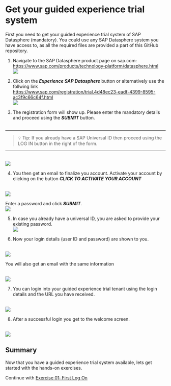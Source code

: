 # Get your guided experience trial system 

First you need to get your guided experience trial system of SAP Datasphere (mandatory). You could use any SAP Datasphere system you have access to, as all the required files are provided a part of this GitHub repository. 

1.	Navigate to the SAP Datasphere product page on sap.com: <br> https://www.sap.com/products/technology-platform/datasphere.html
<br>![](images/01_DWC-product_page.png)

2.  Click on the ***Experience SAP Datasphere*** button or alternatively use the follwing link <br>
https://www.sap.com/registration/trial.4d48ec23-eadf-4399-8595-ac3f9c66c64f.html
<br>![](images/02_DWC_guided_experience.png)

3.  The registration form will show up. Please enter the mandatory details and proceed using the ***SUBMIT*** button.<br><br>

---

> :bulb: Tip: If you already have a SAP Universal ID then proceed using the LOG IN button in the right of the form. 

---

<br>![](images/03_DWC_trial_reg_form.png)

4.  You then get an email to finalize you account. Activate your account by clicking on the button ***CLICK TO ACTIVATE YOUR ACCOUNT***

<br>![](images/04_DWC_finalize_account_email.png)
  
  Enter a password and click ***SUBMIT***.
  <br>![](images/05_DWC_finalize_account.png)
  
5.  In case you already have a universal ID, you are asked to provide your existing password.
<br>![](images/07_Universal_ID_PW.png)

6.  Now your login details (user ID and password) are shown to you. 

<br>![](images/08_DWC_Welcome_trial_message.png)

  You will also get an email with the same information

<br>![](images/09_DWC_welcome_trial_email.png)

7.  You can login into your guided experience trial tenant using the login details and the URL you have received.

<br>![](images/10_DWC_trial_login.png)

8.  After a successful login you get to the welcome screen.

<br>![](images/11_DWC_WelcomeScreen.png)

## Summary

Now that you have a guided experience trial system available, lets get started with the hands-on exercises.

Continue with [Exercise 01: First Log On](../ex01/README.md)
